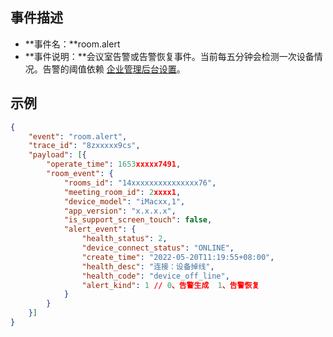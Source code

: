 ## 事件描述
- **事件名：**room.alert
- **事件说明：**会议室告警或告警恢复事件。当前每五分钟会检测一次设备情况。告警的阈值依赖 [企业管理后台设置](https://meeting.tencent.com/user-center/warning-setting)。

## 示例
```json
{
	"event": "room.alert",
	"trace_id": "8zxxxxx9cs",
	"payload": [{
		"operate_time": 1653xxxxx7491,
		"room_event": {
			"rooms_id": "14xxxxxxxxxxxxxxx76",
			"meeting_room_id": 2xxxx1,
			"device_model": "iMacxx,1",
			"app_version": "x.x.x.x",
			"is_support_screen_touch": false,
			"alert_event": {
				"health_status": 2,
				"device_connect_status": "ONLINE",
				"create_time": "2022-05-20T11:19:55+08:00",
				"health_desc": "连接：设备掉线",
				"health_code": "device_off_line",
				"alert_kind": 1 // 0、告警生成  1、告警恢复
			}
		}
	}]
}
```

